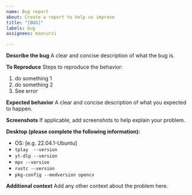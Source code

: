 ```yaml
---
name: Bug report
about: Create a report to help us improve
title: "[BUG]"
labels: bug
assignees: maxcurzi

---
```


**Describe the bug**
A clear and concise description of what the bug is.

**To Reproduce**
Steps to reproduce the behavior:
1. do something 1
2. do something 2
3. See error

**Expected behavior**
A clear and concise description of what you expected to happen.

**Screenshots**
If applicable, add screenshots to help explain your problem.

**Desktop (please complete the following information):**
 - OS: [e.g. 22.04.1-Ubuntu]
- `tplay  --version`
- `yt-dlp --version`
- `mpv --version`
- `rustc --version`
- `pkg-config --modversion opencv`

**Additional context**
Add any other context about the problem here.
